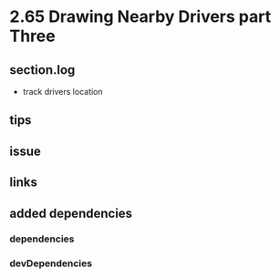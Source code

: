 # 2.65 Drawing Nearby Drivers part Three

## section.log

- track drivers location

## tips

## issue

## links

## added dependencies

### dependencies

### devDependencies
